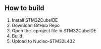 ## How to build
1. Install STM32CubeIDE
2. Download GitHub Repo
3. Open the .cproject file in STM32CubeIDE
4. Build
5. Upload to Nucleo-STM32L432
